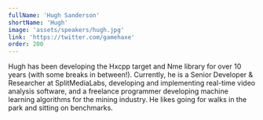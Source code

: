 ```yaml
---
fullName: 'Hugh Sanderson'
shortName: 'Hugh'
image: 'assets/speakers/hugh.jpg'
link: 'https://twitter.com/gamehaxe'
order: 200
---
```

Hugh has been developing the Hxcpp target and Nme library for over 10 years (with some breaks in between!).  Currently, he is a Senior Developer & Researcher at SplitMediaLabs, developing and implementing real-time video analysis software, and a freelance programmer developing machine learning algorithms for the mining industry.  He likes going for walks in the park and sitting on benchmarks.